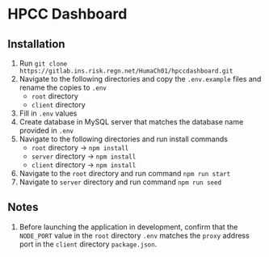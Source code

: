 # HPCC Dashboard

## Installation

1. Run `git clone https://gitlab.ins.risk.regn.net/HumaCh01/hpccdashboard.git`
2. Navigate to the following directories and copy the `.env.example` files and rename the copies to `.env`
   - `root` directory
   - `client` directory
3. Fill in `.env` values
4. Create database in MySQL server that matches the database name provided in `.env`
5. Navigate to the following directories and run install commands
   - `root` directory -> `npm install`
   - `server` directory -> `npm install`
   - `client` directory -> `npm install`
6. Navigate to the `root` directory and run command `npm run start`
7. Navigate to `server` directory and run command `npm run seed`

## Notes

1. Before launching the application in development, confirm that the `NODE_PORT` value in the `root` directory `.env` matches the `proxy` address port in the `client` directory `package.json`.
